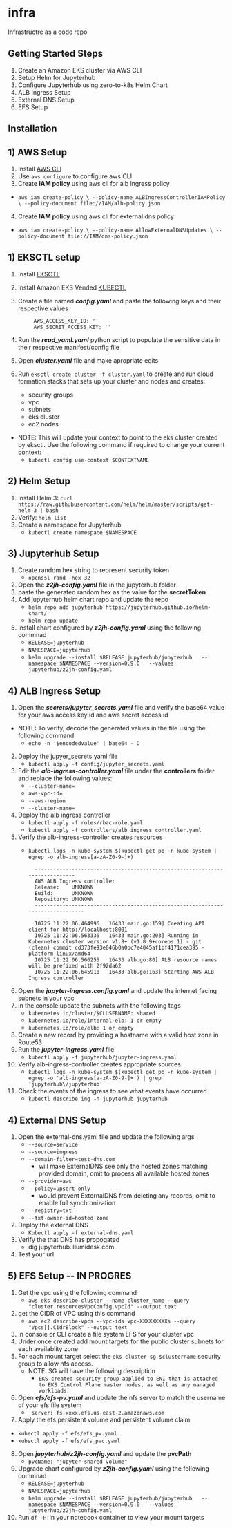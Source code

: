 # infra
Infrastructre as a code repo


## Getting Started Steps
1. Create an Amazon EKS cluster via AWS CLI
2. Setup Helm for Jupyterhub
3. Configure Jupyterhub using zero-to-k8s Helm Chart
4. ALB Ingress Setup
5. External DNS Setup
6. EFS Setup

## Installation

## 1) AWS Setup
1. Install [AWS CLI](https://docs.aws.amazon.com/cli/latest/userguide/install-cliv2.html)
2. Use `aws configure` to configure aws CLI 
3.  Create **IAM policy** using aws cli for alb ingress policy
   * `aws iam create-policy \
    --policy-name ALBIngressControllerIAMPolicy \
    --policy-document file://IAM/alb-policy.json` 
4.   Create **IAM policy** using aws cli for external dns policy
   * `aws iam create-policy \
    --policy-name AllowExternalDNSUpdates \
    --policy-document file://IAM/dns-policy.json` 

## 1) EKSCTL setup
1. Install [EKSCTL](https://github.com/weaveworks/eksctl)
2. Install Amazon EKS Vended [KUBECTL](https://docs.aws.amazon.com/eks/latest/userguide/getting-started-eksctl.html)
3. Create a file named _**config.yaml**_ and paste the following keys and their respective values
        
            AWS_ACCESS_KEY_ID: ''
            AWS_SECRET_ACCESS_KEY: ''
4.  Run the _**read_yaml.yaml**_ python script to populate the sensitive data in their respective manifest/config file
5. Open _**cluster.yaml**_ file and make apropriate edits 
6. Run `eksctl create cluster -f cluster.yaml` to create and run cloud formation stacks that sets up your cluster and nodes and creates:
   * security groups
   *  vpc
   *  subnets
   *  eks cluster
   *  ec2 nodes
 * NOTE: This will update your context to point to the eks cluster created by eksctl. Use the following command if required to change your current context:
    * `kubectl config use-context $CONTEXTNAME`

## 2) Helm Setup

1. Install Helm 3: `curl https://raw.githubusercontent.com/helm/helm/master/scripts/get-helm-3 | bash`
2. Verify: `helm list`
3. Create a namespace for Jupyterhub 
   * `kubectl create namespace $NAMESPACE` 

## 3) Jupyterhub Setup
1. Create random hex string to represent security token
   * `openssl rand -hex 32` 
2. Open the _**z2jh-config.yaml**_ file in the jupyterhub folder 
3. paste the generated random hex as the value for the **secretToken**
4. Add jupyterhub helm chart repo and update the repo
    * `helm repo add jupyterhub https://jupyterhub.github.io/helm-chart/`
    * `helm repo update`
5. Install chart configured by _**z2jh-config.yaml**_ using the following commnad
    * `RELEASE=jupyterhub`
    * `NAMESPACE=jupyterhub`
    * `helm upgrade --install $RELEASE jupyterhub/jupyterhub   --namespace $NAMESPACE --version=0.9.0   --values jupyterhub/z2jh-config.yaml`

## 4) ALB Ingress Setup
1.  Open the _**secrets/jupyter_secrets.yaml**_ file and verify the base64 value for your aws access key id and aws secret access id
   * NOTE: To verify, decode the generated values in the file using the following command 
     * `echo -n '$encodedvalue' | base64 - D` 
2. Deploy the jupyer_secrets.yaml file
    * `kubectl apply -f config/jupyter_secrets.yaml`
3. Edit the _**alb-ingress-controller.yaml**_ file under the **controllers** folder and replace the following values:
   *  `--cluster-name=`
   *  `aws-vpc-id=`
   *  `--aws-region`
   *  `--cluster-name=`
4. Deploy the alb ingress controller
    * `kubectl apply -f roles/rbac-role.yaml` 
    * `kubectl apply -f controllers/alb_ingress_controller.yaml`
5. Verify the alb-ingress-controller creates resources 
    * `kubectl logs -n kube-system $(kubectl get po -n kube-system | egrep -o alb-ingress[a-zA-Z0-9-]+)`
            
            ----------------------------------------------------------------------------
            AWS ALB Ingress controller
            Release:    UNKNOWN
            Build:      UNKNOWN
            Repository: UNKNOWN
            -------------------------------------------------------------------------------

            I0725 11:22:06.464996   16433 main.go:159] Creating API client for http://localhost:8001
            I0725 11:22:06.563336   16433 main.go:203] Running in Kubernetes cluster version v1.8+ (v1.8.9+coreos.1) - git (clean) commit cd373fe93e046b0a0bc7e4045af1bf4171cea395 - platform linux/amd64
            I0725 11:22:06.566255   16433 alb.go:80] ALB resource names will be prefixed with 2f92da62
            I0725 11:22:06.645910   16433 alb.go:163] Starting AWS ALB Ingress controller

6.  Open the _**jupyter-ingress.config.yaml**_ and update the internet facing subnets in your vpc
7.  in the console update the subnets with the following tags
    *   `kubernetes.io/cluster/$CLUSERNAME: shared`
    *   `kubernetes.io/role/internal-elb: 1 or empty`
    *   `kubernetes.io/role/elb: 1 or empty`
8.  Create a new record by providing a hostname with a valid host zone in Route53
9.  Run the _**jupyter-ingress.yaml**_ file
    * `kubectl apply -f jupyterhub/jupyter-ingress.yaml`  
10. Verify alb-ingress-controller creates appropriate sources
    * `kubectl logs -n kube-system $(kubectl get po -n kube-system | egrep -o 'alb-ingress[a-zA-Z0-9-]+') | grep 'jupyterhub\/jupyterhub'`
11. Check the events of the ingress to see what events have occurred
    * `kubectl describe ing -n jupyterhub jupyterhub`

## 4) External DNS Setup
1.  Open the external-dns.yaml file and update the following args
      - `--source=service`
      - `--source=ingress`
      - `--domain-filter=test-dns.com` 
        - will make ExternalDNS see only the hosted zones matching provided domain, omit to process all available hosted zones
      - `--provider=aws`
      - `--policy=upsert-only`
        -  would prevent ExternalDNS from deleting any records, omit to enable full synchronization
      - `--registry=txt`
      - `--txt-owner-id=hosted-zone`
2.  Deploy the external DNS
    * `Kubectl apply -f external-dns.yaml`  
3. Verify the that DNS has propogated
    * dig jupyterhub.illumidesk.com
4. Test your url   

## 5) EFS Setup -- IN PROGRES


1. Get the vpc using the following command
    * `aws eks describe-cluster --name cluster_name --query "cluster.resourcesVpcConfig.vpcId" --output text`
2. get the CIDR of VPC using this command
    * `aws ec2 describe-vpcs --vpc-ids vpc-XXXXXXXXXs --query "Vpcs[].CidrBlock" --output text`
3. In console or CLI create a file system EFS for your cluster vpc
4. Under once created add mount targets for the public cluster subnets for each availablity zone
5. For each mount target select the `eks-cluster-sg-$clustername` security group to allow nfs access. 
   * NOTE: SG will have the following description
     * `EKS created security group applied to ENI that is attached to EKS Control Plane master nodes, as well as any managed workloads.` 
6. Open _**efs/efs-pv.yaml**_ and update the nfs server to match the username of your efs file system
   * ` server: fs-xxxx.efs.us-east-2.amazonaws.com`
7.  Apply the efs persistent volume and persistent volume claim
   * `kubectl apply -f efs/efs_pv.yaml`
   *  `kubectl apply -f efs/efs_pvc.yaml`
8. Open _**jupyterhub/z2jh-config.yaml**_ and update the **pvcPath** 
   * `pvcName: "jupyter-shared-volume"` 
9. Upgrade chart configured by _**z2jh-config.yaml**_ using the following commnad
    * `RELEASE=jupyterhub`
    * `NAMESPACE=jupyterhub`
    * `helm upgrade --install $RELEASE jupyterhub/jupyterhub   --namespace $NAMESPACE --version=0.9.0   --values jupyterhub/z2jh-config.yaml`
10. Run `df -HT`in your notebook container to view your mount targets 
